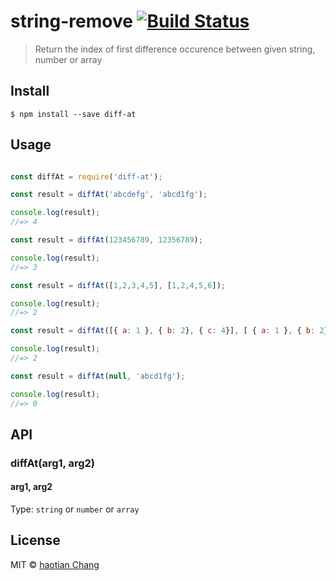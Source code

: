 # string-remove [![Build Status](https://travis-ci.org/cht8687/diffAt.svg?branch=master)](https://travis-ci.org/cht8687/diffAt)

> Return the index of first difference occurence between given string, number or array

## Install

```
$ npm install --save diff-at
```

## Usage

```js

const diffAt = require('diff-at');

const result = diffAt('abcdefg', 'abcd1fg');

console.log(result);
//=> 4

const result = diffAt(123456789, 12356789);

console.log(result);
//=> 3

const result = diffAt([1,2,3,4,5], [1,2,4,5,6]);

console.log(result);
//=> 2

const result = diffAt([{ a: 1 }, { b: 2}, { c: 4}], [ { a: 1 }, { b: 2}, { c: 3}]);

console.log(result);
//=> 2

const result = diffAt(null, 'abcd1fg');

console.log(result);
//=> 0

```
## API

### diffAt(arg1, arg2)

#### arg1, arg2

Type: `string` or `number` or `array`


## License

MIT © [haotian Chang](https://github.com/cht8687)
